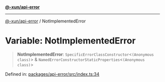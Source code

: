 [**@-xun/api-error**](../README.md)

***

[@-xun/api-error](../README.md) / NotImplementedError

# Variable: NotImplementedError

> **NotImplementedError**: `SpecificErrorClassConstructor`\<`(Anonymous class)`\> & `NamedErrorConstructorStaticProperties`\<`(Anonymous class)`\>

Defined in: [packages/api-error/src/index.ts:34](https://github.com/Xunnamius/api-utils/blob/d46566fdf0580474a9805c4abcfcefdec4f36359/packages/api-error/src/index.ts#L34)
